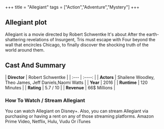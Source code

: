 +++
title = "Allegiant"
tags = ["Action","Adventure","Mystery"]
+++
## Allegiant plot
Allegiant is a movie directed by Robert Schwentke It's about After the earth-shattering revelations of Insurgent, Tris must escape with Four beyond the wall that encircles Chicago, to finally discover the shocking truth of the world around them.
## Cast And Summary
| **Director**      | Robert Schwentke |
    | :---        |    :----:   |
    |  **Actors** | Shailene Woodley, Theo James, Jeff Daniels,Naomi Watts |
    | **Year**   | 2016    |
    |  **Runtime** | 120 Minutes |
    |  **Rating** | 5.7 / 10 | 
    |  **Revenue** | 66$ Millions |
### How To Watch / Stream Allegiant
You can watch Allegiant on Disney+.
Also, you can stream Allegiant via purchasing or having a rent on any of those streaming platforms.
Amazon Prime Video, Netflix, Hulu, Vudu Or iTunes